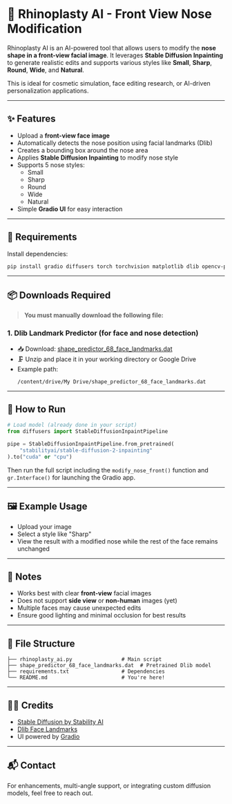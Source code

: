 
# 🤖 Rhinoplasty AI - Front View Nose Modification

Rhinoplasty AI is an AI-powered tool that allows users to modify the **nose shape in a front-view facial image**. It leverages **Stable Diffusion Inpainting** to generate realistic edits and supports various styles like **Small**, **Sharp**, **Round**, **Wide**, and **Natural**.

This is ideal for cosmetic simulation, face editing research, or AI-driven personalization applications.

---

## ✨ Features

- Upload a **front-view face image**
- Automatically detects the nose position using facial landmarks (Dlib)
- Creates a bounding box around the nose area
- Applies **Stable Diffusion Inpainting** to modify nose style
- Supports 5 nose styles:
  - Small
  - Sharp
  - Round
  - Wide
  - Natural
- Simple **Gradio UI** for easy interaction

---

## 🔧 Requirements

Install dependencies:

```bash
pip install gradio diffusers torch torchvision matplotlib dlib opencv-python pillow
```

---

## 📦 Downloads Required

> **You must manually download the following file:**

### 1. Dlib Landmark Predictor (for face and nose detection)

- 📥 Download: [shape_predictor_68_face_landmarks.dat](http://dlib.net/files/shape_predictor_68_face_landmarks.dat.bz2)
- 🗜️ Unzip and place it in your working directory or Google Drive
- Example path:
  ```
  /content/drive/My Drive/shape_predictor_68_face_landmarks.dat
  ```

---

## 🚀 How to Run

```python
# Load model (already done in your script)
from diffusers import StableDiffusionInpaintPipeline

pipe = StableDiffusionInpaintPipeline.from_pretrained(
    "stabilityai/stable-diffusion-2-inpainting"
).to("cuda" or "cpu")
```

Then run the full script including the `modify_nose_front()` function and `gr.Interface()` for launching the Gradio app.

---

## 🖼️ Example Usage

- Upload your image
- Select a style like "Sharp"
- View the result with a modified nose while the rest of the face remains unchanged

---

## 📌 Notes

- Works best with clear **front-view** facial images
- Does not support **side view** or **non-human** images (yet)
- Multiple faces may cause unexpected edits
- Ensure good lighting and minimal occlusion for best results

---

## 📁 File Structure

```
├── rhinoplasty_ai.py                # Main script
├── shape_predictor_68_face_landmarks.dat  # Pretrained Dlib model
├── requirements.txt                 # Dependencies
└── README.md                        # You're here!
```

---

## 👨‍⚕️ Credits

- [Stable Diffusion by Stability AI](https://github.com/Stability-AI/stablediffusion)
- [Dlib Face Landmarks](http://dlib.net/)
- UI powered by [Gradio](https://gradio.app)

---

## 📬 Contact

For enhancements, multi-angle support, or integrating custom diffusion models, feel free to reach out.

